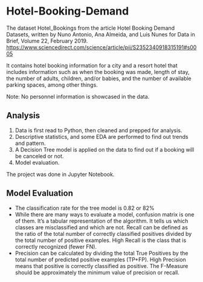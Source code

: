 # Hotel-Booking-Demand

The dataset Hotel_Bookings from the article Hotel Booking Demand Datasets, written by Nuno Antonio, Ana Almeida, and Luis Nunes for Data in Brief, Volume 22, February 2019. 
https://www.sciencedirect.com/science/article/pii/S2352340918315191#s0005

It contains hotel booking information for a city and a resort hotel that includes information such as when the booking was made, length of stay, the number of adults, children, and/or babies, and the number of available parking spaces, among other things.

Note: No personnel information is showcased in the data.

## Analysis

1. Data is first read to Python, then cleaned and prepped for analysis.
2. Descriptive statistics, and some EDA are performed to find out trends and pattern. 
3. A Decision Tree model is applied on the data to find out if a booking will be canceled or not. 
4. Model evaluation. 

The project was done in Jupyter Notebook.

## Model Evaluation

* The classification rate for the tree model is 0.82 or 82%
* While there are many ways to evaluate a model, confusion matrix is one of them. It’s a tabular representation of the algorithm. It tells us which classes are misclassified and which are not. Recall can be defined as the ratio of the total number of correctly classified positives divided by the total number of positive examples. High Recall is the class that is correctly recognized (fewer FN).
* Precision can be calculated by dividing the total True Positives by the total number of predicted positive examples (TP+FP). High Precision means that positive is correctly classified as positive. The F-Measure should be approximately the minimum value of precision or recall.
